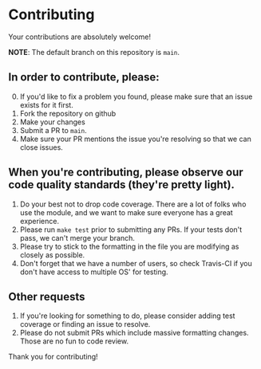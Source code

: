 # Contributing

Your contributions are absolutely welcome!

**NOTE**: The default branch on this repository is `main`.

## In order to contribute, please:

0. If you'd like to fix a problem you found, please make sure that an issue exists for it first.
1. Fork the repository on github
2. Make your changes
3. Submit a PR to `main`.
4. Make sure your PR mentions the issue you're resolving so that we can close issues.

## When you're contributing, please observe our code quality standards (they're pretty light).

1. Do your best not to drop code coverage. There are a lot of folks who use the module, and we want to make sure everyone has a great experience.
2. Please run `make test` prior to submitting any PRs. If your tests don't pass, we can't merge your branch.
3. Please try to stick to the formatting in the file you are modifying as closely as possible.
4. Don't forget that we have a number of users, so check Travis-CI if you don't have access to multiple OS' for testing.

## Other requests

1. If you're looking for something to do, please consider adding test coverage or finding an issue to resolve.
4. Please do not submit PRs which include massive formatting changes. Those are no fun to code review.

Thank you for contributing!

